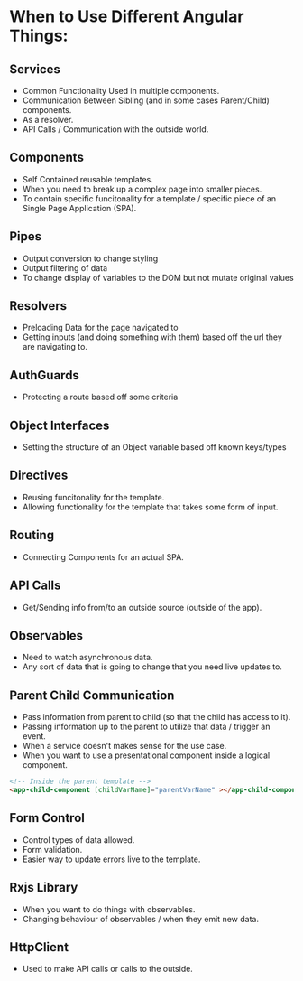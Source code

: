 # When to Use Different Angular Things:

## Services
* Common Functionality Used in multiple components.
* Communication Between Sibling (and in some cases Parent/Child) components.
* As a resolver.
* API Calls / Communication with the outside world.

## Components
* Self Contained reusable templates.
* When you need to break up a complex page into smaller pieces.
* To contain specific funcitonality for a template / specific piece of an Single Page Application (SPA).

## Pipes
* Output conversion to change styling
* Output filtering of data
* To change display of variables to the DOM but not mutate original values

## Resolvers
* Preloading Data for the page navigated to
* Getting inputs (and doing something with them) based off the url they are navigating to.

## AuthGuards
* Protecting a route based off some criteria

## Object Interfaces
* Setting the structure of an Object variable based off known keys/types

## Directives
* Reusing funcitonality for the template. 
* Allowing functionality for the template that takes some form of input.

## Routing
* Connecting Components for an actual SPA.

## API Calls
* Get/Sending info from/to an outside source (outside of the app). 

## Observables
* Need to watch asynchronous data.
* Any sort of data that is going to change that you need live updates to.

## Parent Child Communication
* Pass information from parent to child (so that the child has access to it).
* Passing information up to the parent to utilize that data / trigger an event.
* When a service doesn't makes sense for the use case.
* When you want to use a presentational component inside a logical component.
``` html
<!-- Inside the parent template -->
<app-child-component [childVarName]="parentVarName" ></app-child-component>
```

## Form Control
* Control types of data allowed.
* Form validation.
* Easier way to update errors live to the template.

## Rxjs Library
* When you want to do things with observables.
* Changing behaviour of observables / when they emit new data.


## HttpClient
* Used to make API calls or calls to the outside.
